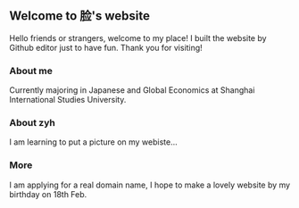 ## Welcome to 脸's website

Hello friends or strangers, welcome to my place!
I built the website by Github editor just to have fun.
Thank you for visiting!

### About me

Currently majoring in Japanese and Global Economics at Shanghai International Studies University.

### About zyh

I am learning to put a picture on my webiste...

### More

I am applying for a real domain name, I hope to make a lovely website by my birthday on 18th Feb.
